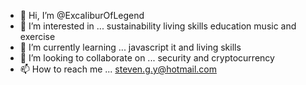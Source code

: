 - 👋 Hi, I’m @ExcaIiburOfLegend
- 👀 I’m interested in ... sustainability living skills education music and exercise      
- 🌱 I’m currently learning ... javascript it and living skills 
- 💞️ I’m looking to collaborate on ... security and cryptocurrency
- 📫 How to reach me ... steven.g.y@hotmail.com

<!---
ExcaIiburOfLegend/ExcaIiburOfLegend is a ✨ special ✨ repository because its `README.md` (this file) appears on your GitHub profile.
You can click the Preview link to take a look at your changes.
--->
